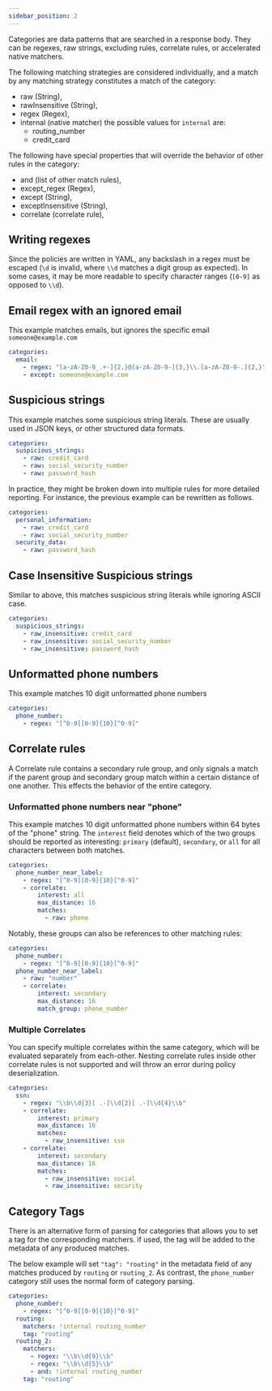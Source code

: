 ```yaml
---
sidebar_position: 2
---
```


Categories are data patterns that are searched in a response body. They can be regexes, raw strings, excluding rules, correlate rules, or accelerated native matchers.

The following matching strategies are considered individually, and a match by any matching strategy constitutes a match of the category:

- raw (String),
- rawInsensitive (String),
- regex (Regex),
- internal (native matcher) the possible values for `internal` are:
  - routing_number
  - credit_card

The following have special properties that will override the behavior of other rules in the category:

- and (list of other match rules),
- except_regex (Regex),
- except (String),
- exceptInsensitive (String),
- correlate (correlate rule),

## Writing regexes

Since the policies are written in YAML, any backslash in a regex must be escaped (`\d` is invalid, where `\\d` matches a digit group as expected). In some cases, it may be more readable to specify character ranges (`[0-9]` as opposed to `\\d`).

## Email regex with an ignored email

This example matches emails, but ignores the specific email `someone@example.com`

```yaml
categories:
  email:
    - regex: "[a-zA-Z0-9_.+-]{2,}@[a-zA-Z0-9-]{3,}\\.[a-zA-Z0-9-.]{2,}"
    - except: someone@example.com
```

## Suspicious strings

This example matches some suspicious string literals. These are usually used in JSON keys, or other structured data formats.

```yaml
categories:
  suspicious_strings:
    - raw: credit_card
    - raw: social_security_number
    - raw: password_hash
```

In practice, they might be broken down into multiple rules for more detailed reporting. For instance, the previous example can be rewritten as follows.

```yaml
categories:
  personal_information:
    - raw: credit_card
    - raw: social_security_number
  security_data:
    - raw: password_hash
```

## Case Insensitive Suspicious strings

Similar to above, this matches suspicious string literals while ignoring ASCII case.

```yaml
categories:
  suspicious_strings:
    - raw_insensitive: credit_card
    - raw_insensitive: social_security_number
    - raw_insensitive: password_hash
```

## Unformatted phone numbers

This example matches 10 digit unformatted phone numbers

```yaml
categories:
  phone_number:
    - regex: "[^0-9][0-9]{10}[^0-9]"
```

## Correlate rules

A Correlate rule contains a secondary rule group, and only signals a match if the parent group and secondary group match within a certain distance of one another. This effects the behavior of the entire category.

### Unformatted phone numbers near "phone"

This example matches 10 digit unformatted phone numbers within 64 bytes of the "phone" string. The `interest` field denotes which of the two groups should be reported as interesting: `primary` (default), `secondary`, or `all` for all characters between both matches.

```yaml
categories:
  phone_number_near_label:
    - regex: "[^0-9][0-9]{10}[^0-9]"
    - correlate:
        interest: all
        max_distance: 16
        matches:
          - raw: phone
```

Notably, these groups can also be references to other matching rules:

```yaml
categories:
  phone_number:
    - regex: "[^0-9][0-9]{10}[^0-9]"
  phone_number_near_label:
    - raw: "number"
    - correlate:
        interest: secondary
        max_distance: 16
        match_group: phone_number
```

### Multiple Correlates

You can specify multiple correlates within the same category, which will be evaluated separately from each-other. Nesting correlate rules inside other correlate rules is not supported and will throw an error during policy deserialization.

```yaml
categories:
  ssn:
    - regex: "\\b\\d{3}[ .-]\\d{2}[ .-]\\d{4}\\b"
    - correlate:
        interest: primary
        max_distance: 16
        matches:
          - raw_insensitive: ssn
    - correlate:
        interest: secondary
        max_distance: 16
        matches:
          - raw_insensitive: social
          - raw_insensitive: security
```


## Category Tags

There is an alternative form of parsing for categories that allows you to set a tag for the corresponding matchers. if used, the tag will be added to the metadata of any produced matches.

The below example will set `"tag": "routing"` in the metadata field of any matches produced by `routing` or `routing_2`. As contrast, the `phone_number` category still uses the normal form of category parsing.

```yaml
categories:
  phone_number:
    - regex: "[^0-9][0-9]{10}[^0-9]"
  routing:
    matchers: !internal routing_number
    tag: "routing"
  routing_2:
    matchers:
      - regex: "\\b\\d{9}\\b"
      - regex: "\\b\\d{5}\\b"
      - and: !internal routing_number
    tag: "routing"
```